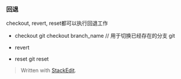 ### 回退
checkout, revert, reset都可以执行回退工作

* checkout
git checkout branch_name // 用于切换已经存在的分支
git

* revert
* reset
git reset 


> Written with [StackEdit](https://stackedit.io/).
<!--stackedit_data:
eyJoaXN0b3J5IjpbMTkxMzg1NDY2LC02MzgyMDQxODQsLTE5MD
c3ODBdfQ==
-->